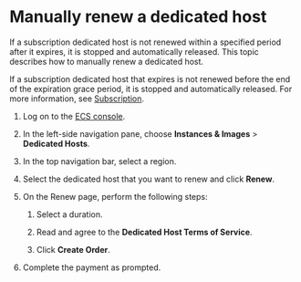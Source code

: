 # Manually renew a dedicated host

If a subscription dedicated host is not renewed within a specified period after it expires, it is stopped and automatically released. This topic describes how to manually renew a dedicated host.

If a subscription dedicated host that expires is not renewed before the end of the expiration grace period, it is stopped and automatically released. For more information, see [Subscription](/intl.en-US/Pricing/Subscription.md).

1.  Log on to the [ECS console](https://ecs.console.aliyun.com).

2.  In the left-side navigation pane, choose **Instances & Images** \> **Dedicated Hosts**.

3.  In the top navigation bar, select a region.

4.  Select the dedicated host that you want to renew and click **Renew**.

5.  On the Renew page, perform the following steps:

    1.  Select a duration.

    2.  Read and agree to the **Dedicated Host Terms of Service**.

    3.  Click **Create Order**.

6.  Complete the payment as prompted.


